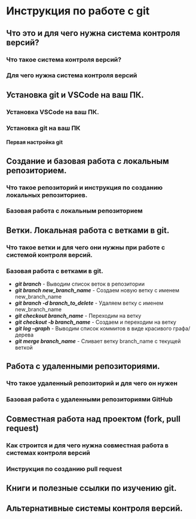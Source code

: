 # Инструкция по работе с git

## Что это и для чего нужна система контроля версий?

### Что такое система контроля версий?

### Для чего нужна система контроля версий

## Установка git и VSCode на ваш ПК.

### Установка VSCode на ваш ПК.

### Установка git на ваш ПК

#### Первая настройка git

## Создание и базовая работа с локальным репозиторием.

### Что такое репозиторий и инструкция по созданию локальных репозиториев.

### Базовая работа с локальным репозиторием

## Ветки. Локальная работа с ветками в git.

### Что такое ветки и для чего они нужны при работе с системой контроля версий.

### Базовая работа с ветками в git.

* **_git branch_** - Выводим список веток в репозитории
* **_git branch new_branch_name_** - Создаем новую ветку с именем new_branch_name
* **_git branch -d branch_to_delete_** - Удаляем ветку с именем new_branch_name
* **_git checkout branch_name_** - Переходим на ветку
* **_git checkout -b branch_name_** - Создаем и переходим на ветку
* **_git log –graph_** - Выводим список коммитов в виде красивого графа/дерева
* **_git merge branch_name_** - Сливает ветку branch_name с текущей веткой


## Работа с удаленными репозиториями.

### Что такое удаленный репозиторий и для чего он нужен

### Базовая работа с удаленными репозиториями GitHub

## Совместная работа над проектом (fork, pull request)

### Как строится и для чего нужна совместная работа в системах контроля версий

### Инструкция по созданию pull request

## Книги и полезные ссылки по изучению git.

## Альтернативные системы контроля версий.

